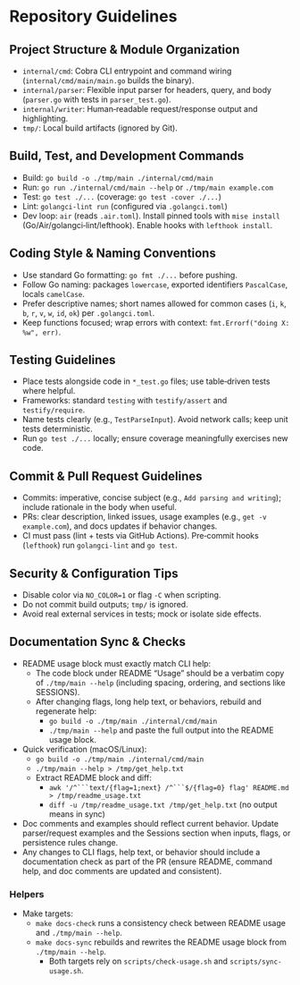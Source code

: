 # Repository Guidelines

## Project Structure & Module Organization
- `internal/cmd`: Cobra CLI entrypoint and command wiring (`internal/cmd/main/main.go` builds the binary).
- `internal/parser`: Flexible input parser for headers, query, and body (`parser.go` with tests in `parser_test.go`).
- `internal/writer`: Human‑readable request/response output and highlighting.
- `tmp/`: Local build artifacts (ignored by Git).

## Build, Test, and Development Commands
- Build: `go build -o ./tmp/main ./internal/cmd/main`
- Run: `go run ./internal/cmd/main --help` or `./tmp/main example.com`
- Test: `go test ./...` (coverage: `go test -cover ./...`)
- Lint: `golangci-lint run` (configured via `.golangci.toml`)
- Dev loop: `air` (reads `.air.toml`). Install pinned tools with `mise install` (Go/Air/golangci‑lint/lefthook). Enable hooks with `lefthook install`.

## Coding Style & Naming Conventions
- Use standard Go formatting: `go fmt ./...` before pushing.
- Follow Go naming: packages `lowercase`, exported identifiers `PascalCase`, locals `camelCase`.
- Prefer descriptive names; short names allowed for common cases (`i`, `k`, `b`, `r`, `v`, `w`, `id`, `ok`) per `.golangci.toml`.
- Keep functions focused; wrap errors with context: `fmt.Errorf("doing X: %w", err)`.

## Testing Guidelines
- Place tests alongside code in `*_test.go` files; use table‑driven tests where helpful.
- Frameworks: standard `testing` with `testify/assert` and `testify/require`.
- Name tests clearly (e.g., `TestParseInput`). Avoid network calls; keep unit tests deterministic.
- Run `go test ./...` locally; ensure coverage meaningfully exercises new code.

## Commit & Pull Request Guidelines
- Commits: imperative, concise subject (e.g., `Add parsing and writing`); include rationale in the body when useful.
- PRs: clear description, linked issues, usage examples (e.g., `get -v example.com`), and docs updates if behavior changes.
- CI must pass (lint + tests via GitHub Actions). Pre‑commit hooks (`lefthook`) run `golangci-lint` and `go test`.

## Security & Configuration Tips
- Disable color via `NO_COLOR=1` or flag `-C` when scripting.
- Do not commit build outputs; `tmp/` is ignored.
- Avoid real external services in tests; mock or isolate side effects.

## Documentation Sync & Checks
- README usage block must exactly match CLI help:
  - The code block under README “Usage” should be a verbatim copy of `./tmp/main --help` (including spacing, ordering, and sections like SESSIONS).
  - After changing flags, long help text, or behaviors, rebuild and regenerate help:
    - `go build -o ./tmp/main ./internal/cmd/main`
    - `./tmp/main --help` and paste the full output into the README usage block.
- Quick verification (macOS/Linux):
  - `go build -o ./tmp/main ./internal/cmd/main`
  - `./tmp/main --help > /tmp/get_help.txt`
  - Extract README block and diff:
    - `awk '/^```text/{flag=1;next} /^```$/{flag=0} flag' README.md > /tmp/readme_usage.txt`
    - `diff -u /tmp/readme_usage.txt /tmp/get_help.txt` (no output means in sync)
- Doc comments and examples should reflect current behavior. Update parser/request examples and the Sessions section when inputs, flags, or persistence rules change.
- Any changes to CLI flags, help text, or behavior should include a documentation check as part of the PR (ensure README, command help, and doc comments are updated and consistent).

### Helpers
- Make targets:
  - `make docs-check` runs a consistency check between README usage and `./tmp/main --help`.
  - `make docs-sync` rebuilds and rewrites the README usage block from `./tmp/main --help`.
    - Both targets rely on `scripts/check-usage.sh` and `scripts/sync-usage.sh`.
